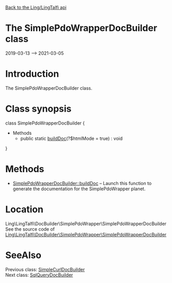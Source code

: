 [Back to the Ling/LingTalfi api](https://github.com/lingtalfi/LingTalfi/blob/master/doc/api/Ling/LingTalfi.md)



The SimplePdoWrapperDocBuilder class
================
2019-03-13 --> 2021-03-05






Introduction
============

The SimplePdoWrapperDocBuilder class.



Class synopsis
==============


class <span class="pl-k">SimplePdoWrapperDocBuilder</span>  {

- Methods
    - public static [buildDoc](https://github.com/lingtalfi/LingTalfi/blob/master/doc/api/Ling/LingTalfi/DocBuilder/SimplePdoWrapper/SimplePdoWrapperDocBuilder/buildDoc.md)(?$htmlMode = true) : void

}






Methods
==============

- [SimplePdoWrapperDocBuilder::buildDoc](https://github.com/lingtalfi/LingTalfi/blob/master/doc/api/Ling/LingTalfi/DocBuilder/SimplePdoWrapper/SimplePdoWrapperDocBuilder/buildDoc.md) &ndash; Launch this function to generate the documentation for the SimplePdoWrapper planet.





Location
=============
Ling\LingTalfi\DocBuilder\SimplePdoWrapper\SimplePdoWrapperDocBuilder<br>
See the source code of [Ling\LingTalfi\DocBuilder\SimplePdoWrapper\SimplePdoWrapperDocBuilder](https://github.com/lingtalfi/LingTalfi/blob/master/DocBuilder/SimplePdoWrapper/SimplePdoWrapperDocBuilder.php)



SeeAlso
==============
Previous class: [SimpleCurlDocBuilder](https://github.com/lingtalfi/LingTalfi/blob/master/doc/api/Ling/LingTalfi/DocBuilder/SimpleCurl/SimpleCurlDocBuilder.md)<br>Next class: [SqlQueryDocBuilder](https://github.com/lingtalfi/LingTalfi/blob/master/doc/api/Ling/LingTalfi/DocBuilder/SqlQuery/SqlQueryDocBuilder.md)<br>
